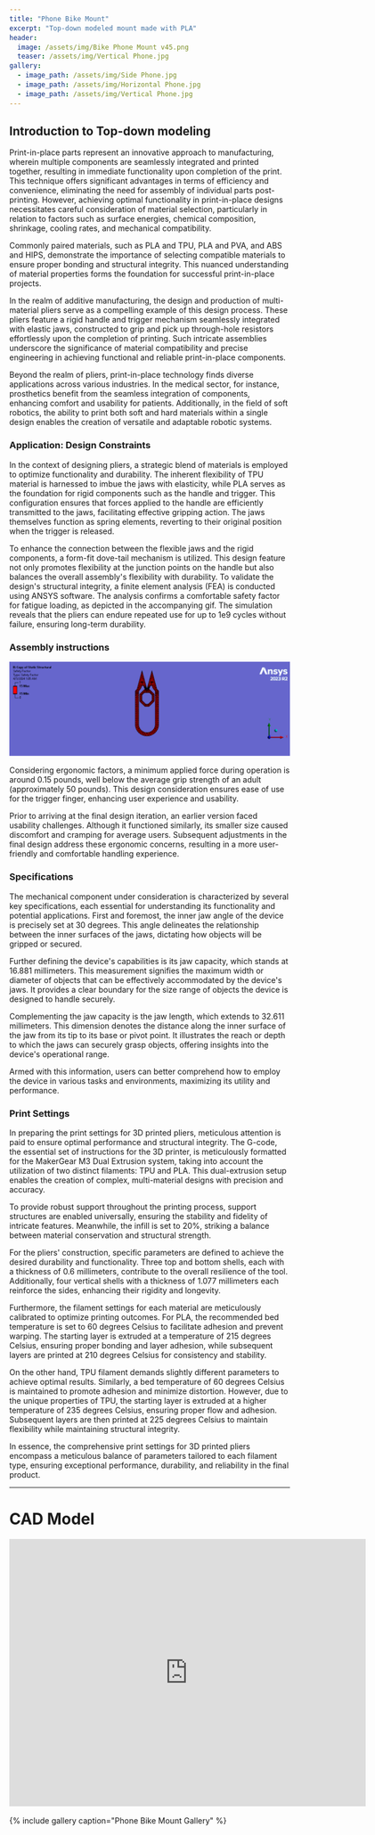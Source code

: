 ```yaml
---
title: "Phone Bike Mount"
excerpt: "Top-down modeled mount made with PLA"
header:
  image: /assets/img/Bike Phone Mount v45.png
  teaser: /assets/img/Vertical Phone.jpg
gallery:
  - image_path: /assets/img/Side Phone.jpg
  - image_path: /assets/img/Horizontal Phone.jpg
  - image_path: /assets/img/Vertical Phone.jpg
---
```


## Introduction to Top-down modeling

Print-in-place parts represent an innovative approach to manufacturing, wherein multiple components are seamlessly integrated and printed together, resulting in immediate functionality upon completion of the print. This technique offers significant advantages in terms of efficiency and convenience, eliminating the need for assembly of individual parts post-printing. However, achieving optimal functionality in print-in-place designs necessitates careful consideration of material selection, particularly in relation to factors such as surface energies, chemical composition, shrinkage, cooling rates, and mechanical compatibility. 

Commonly paired materials, such as PLA and TPU, PLA and PVA, and ABS and HIPS, demonstrate the importance of selecting compatible materials to ensure proper bonding and structural integrity. This nuanced understanding of material properties forms the foundation for successful print-in-place projects.

In the realm of additive manufacturing, the design and production of multi-material pliers serve as a compelling example of this design process. These pliers feature a rigid handle and trigger mechanism seamlessly integrated with elastic jaws, constructed to grip and pick up through-hole resistors effortlessly upon the completion of printing. Such intricate assemblies underscore the significance of material compatibility and precise engineering in achieving functional and reliable print-in-place components.

Beyond the realm of pliers, print-in-place technology finds diverse applications across various industries. In the medical sector, for instance, prosthetics benefit from the seamless integration of components, enhancing comfort and usability for patients. Additionally, in the field of soft robotics, the ability to print both soft and hard materials within a single design enables the creation of versatile and adaptable robotic systems.


### Application: Design Constraints

In the context of designing pliers, a strategic blend of materials is employed to optimize functionality and durability. The inherent flexibility of TPU material is harnessed to imbue the jaws with elasticity, while PLA serves as the foundation for rigid components such as the handle and trigger. This configuration ensures that forces applied to the handle are efficiently transmitted to the jaws, facilitating effective gripping action. The jaws themselves function as spring elements, reverting to their original position when the trigger is released.

To enhance the connection between the flexible jaws and the rigid components, a form-fit dove-tail mechanism is utilized. This design feature not only promotes flexibility at the junction points on the handle but also balances the overall assembly's flexibility with durability. To validate the design's structural integrity, a finite element analysis (FEA) is conducted using ANSYS software. The analysis confirms a comfortable safety factor for fatigue loading, as depicted in the accompanying gif. The simulation reveals that the pliers can endure repeated use for up to 1e9 cycles without failure, ensuring long-term durability.

### Assembly instructions


<div style="text-align:center">
    <img src="/assets/img/Safety_Factor_loop.gif" alt="FEA Analysis" loop="infinite" />
</div>  



Considering ergonomic factors, a minimum applied force during operation is around 0.15 pounds, well below the average grip strength of an adult (approximately 50 pounds). This design consideration ensures ease of use for the trigger finger, enhancing user experience and usability.

Prior to arriving at the final design iteration, an earlier version faced usability challenges. Although it functioned similarly, its smaller size caused discomfort and cramping for average users. Subsequent adjustments in the final design address these ergonomic concerns, resulting in a more user-friendly and comfortable handling experience.

### Specifications  

The mechanical component under consideration is characterized by several key specifications, each essential for understanding its functionality and potential applications. First and foremost, the inner jaw angle of the device is precisely set at 30 degrees. This angle delineates the relationship between the inner surfaces of the jaws, dictating how objects will be gripped or secured.

Further defining the device's capabilities is its jaw capacity, which stands at 16.881 millimeters. This measurement signifies the maximum width or diameter of objects that can be effectively accommodated by the device's jaws. It provides a clear boundary for the size range of objects the device is designed to handle securely.

Complementing the jaw capacity is the jaw length, which extends to 32.611 millimeters. This dimension denotes the distance along the inner surface of the jaw from its tip to its base or pivot point. It illustrates the reach or depth to which the jaws can securely grasp objects, offering insights into the device's operational range.

Armed with this information, users can better comprehend how to employ the device in various tasks and environments, maximizing its utility and performance.

### Print Settings

In preparing the print settings for 3D printed pliers, meticulous attention is paid to ensure optimal performance and structural integrity. The G-code, the essential set of instructions for the 3D printer, is meticulously formatted for the MakerGear M3 Dual Extrusion system, taking into account the utilization of two distinct filaments: TPU and PLA. This dual-extrusion setup enables the creation of complex, multi-material designs with precision and accuracy.

To provide robust support throughout the printing process, support structures are enabled universally, ensuring the stability and fidelity of intricate features. Meanwhile, the infill is set to 20%, striking a balance between material conservation and structural strength.

For the pliers' construction, specific parameters are defined to achieve the desired durability and functionality. Three top and bottom shells, each with a thickness of 0.6 millimeters, contribute to the overall resilience of the tool. Additionally, four vertical shells with a thickness of 1.077 millimeters each reinforce the sides, enhancing their rigidity and longevity.

Furthermore, the filament settings for each material are meticulously calibrated to optimize printing outcomes. For PLA, the recommended bed temperature is set to 60 degrees Celsius to facilitate adhesion and prevent warping. The starting layer is extruded at a temperature of 215 degrees Celsius, ensuring proper bonding and layer adhesion, while subsequent layers are printed at 210 degrees Celsius for consistency and stability.

On the other hand, TPU filament demands slightly different parameters to achieve optimal results. Similarly, a bed temperature of 60 degrees Celsius is maintained to promote adhesion and minimize distortion. However, due to the unique properties of TPU, the starting layer is extruded at a higher temperature of 235 degrees Celsius, ensuring proper flow and adhesion. Subsequent layers are then printed at 225 degrees Celsius to maintain flexibility while maintaining structural integrity.

In essence, the comprehensive print settings for 3D printed pliers encompass a meticulous balance of parameters tailored to each filament type, ensuring exceptional performance, durability, and reliability in the final product.

---

# CAD Model
<iframe src="https://vanderbilt643.autodesk360.com/shares/public/SH512d4QTec90decfa6ead3830d86d8c2851?mode=embed" width="640" height="480" allowfullscreen="true" webkitallowfullscreen="true" mozallowfullscreen="true"  frameborder="0"></iframe>

{% include gallery caption="Phone Bike Mount Gallery" %}
